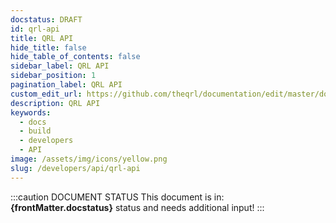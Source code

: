 ```yaml
---
docstatus: DRAFT
id: qrl-api
title: QRL API
hide_title: false
hide_table_of_contents: false
sidebar_label: QRL API
sidebar_position: 1
pagination_label: QRL API
custom_edit_url: https://github.com/theqrl/documentation/edit/master/docs/basics/what-is-qrl.md
description: QRL API
keywords:
  - docs
  - build
  - developers
  - API
image: /assets/img/icons/yellow.png
slug: /developers/api/qrl-api
---
```



:::caution DOCUMENT STATUS 
<span>This document is in: <b>{frontMatter.docstatus}</b> status and needs additional input!</span>
:::


